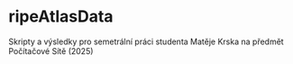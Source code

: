 # ripeAtlasData
Skripty a výsledky pro semetrální práci studenta Matěje Krska na předmět  Počítačové Sítě (2025)

